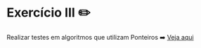 # Exercício III ✏️<br>
Realizar testes em algoritmos que utilizam Ponteiros ➡️ [Veja aqui](Exercicio.pdf)
